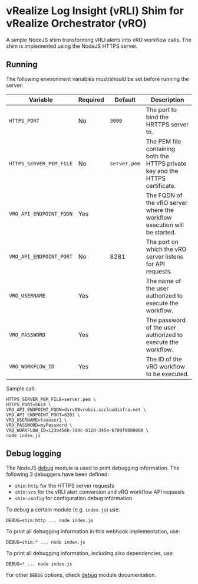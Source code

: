 # vRealize Log Insight (vRLI) Shim for vRealize Orchestrator (vRO)

A simple NodeJS shim transforming vRLI alerts into vRO workflow calls. The shim is implemented using the NodeJS HTTPS server.

## Running

The following environment variables must/should be set before running the server:

| Variable | Required | Default | Description |
| -------- | -------- | ------- | ----------- |
| `HTTPS_PORT` | No | `3000` | The port to bind the HRTTPS server to. |
| `HTTPS_SERVER_PEM_FILE` | No | `server.pem` | The PEM file containing both the HTTPS private key and the HTTPS certificate. |
| `VRO_API_ENDPOINT_FQDN` | Yes | | The FQDN of the vRO server where the workflow execution will be started. |
| `VRO_API_ENDPOINT_PORT` | No | 8281 | The port on which the vRO server listens for API requests. |
| `VRO_USERNAME` | Yes | | The name of the user authorized to execute the workflow. |
| `VRO_PASSWORD` | Yes | | The password of the user authorized to execute the workflow. |
| `VRO_WORKFLOW_ID` | Yes | | The ID of the vRO workflow to be executed. |

Sample call:

```
HTTPS_SERVER_PEM_FILE=server.pem \
HTTPS_PORT=5614 \
VRO_API_ENDPOINT_FQDN=dsrv00vrobsi.sccloudinfra.net \
VRO_API_ENDPOINT_PORT=8281 \
VRO_USERNAME=taauser1 \
VRO_PASSWORD=myPassword \
VRO_WORKFLOW_ID=123a456b-789c-012d-345e-6789f0000000 \
node index.js
```
## Debug logging

The NodeJS [debug](https://www.npmjs.com/package/debug) module is used to print debugging information. The following 3 debuggers have been defined:

* `shim:http` for the HTTPS server requests
* `shim:vro` for the vRLI alert conversion and vRO workflow API requests
* `shim:config` for configuration debug information

To debug a certain module (e.g. `index.js`) use:

```
DEBUG=shim:http ... node index.js
```

To print all debugging information in this webhook implementation, use:

```
DEBUG=shim:* ... node index.js
```

To print all debugging information, including also dependencies, use:

```
DEBUG=* ... node index.js
```

For other `DEBUG` options, check [debug](https://www.npmjs.com/package/debug) module documentation.
